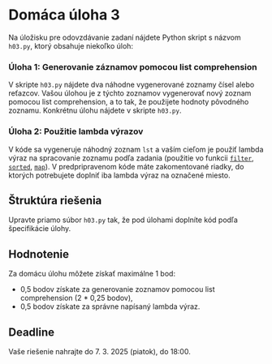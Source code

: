 # Domáca úloha 3
Na úložisku pre odovzdávanie zadaní nájdete Python skript s názvom `h03.py`, ktorý obsahuje niekoľko úloh:

### Úloha 1: Generovanie záznamov pomocou list comprehension
V skripte `h03.py` nájdete dva náhodne vygenerované zoznamy čísel alebo reťazcov. Vašou úlohou je z týchto zoznamov vygenerovať nový zoznam pomocou list comprehension, a to tak, že použijete hodnoty pôvodného zoznamu. Konkrétnu úlohu nájdete v skripte `h03.py`.

### Úloha 2: Použitie lambda výrazov
V kóde sa vygeneruje náhodný zoznam `lst` a vaším cieľom je použiť lambda výraz na spracovanie zoznamu podľa zadania (použitie vo funkcii [`filter`](https://docs.python.org/3/library/functions.html#filter), [`sorted`](https://docs.python.org/3/library/functions.html#sorted), [`map`](https://docs.python.org/3/library/functions.html#map)). V predpripravenom kóde máte zakomentované riadky, do ktorých potrebujete doplniť iba lambda výraz na označené miesto.

## Štruktúra riešenia
Upravte priamo súbor `h03.py` tak, že pod úlohami doplníte kód podľa špecifikácie úlohy.

## Hodnotenie
Za domácu úlohu môžete získať maximálne 1 bod:

* 0,5 bodov získate za generovanie zoznamov pomocou list comprehension (2 * 0,25 bodov),
* 0,5 bodov získate za správne napísaný lambda výraz.

## Deadline
Vaše riešenie nahrajte do 7. 3. 2025 (piatok), do 18:00.
